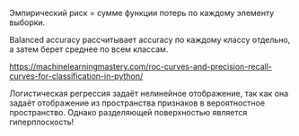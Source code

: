 Эмпирический риск = сумме функции потерь по каждому элементу выборки.

Balanced accuracy рассчитывает accuracy по каждому классу отдельно, а затем берет среднее по всем классам.

https://machinelearningmastery.com/roc-curves-and-precision-recall-curves-for-classification-in-python/


Логистическая регрессия задаёт нелинейное отображение, так как она задаёт отображение из пространства признаков в вероятностное пространство. Однако разделяющей поверхностью является гиперплоскость!